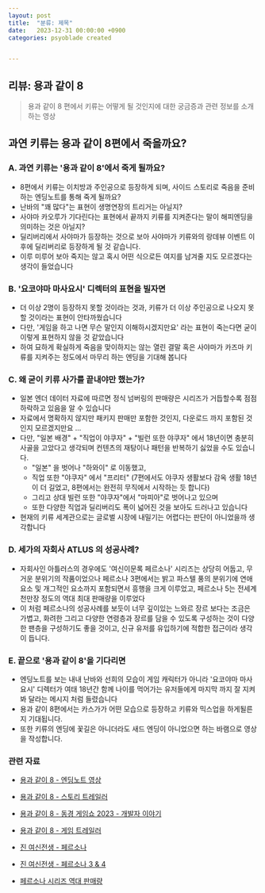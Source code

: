 ```yaml
---
layout: post
title:  "분류: 제목"
date:   2023-12-31 00:00:00 +0900
categories: psyoblade created


---
```


## 리뷰: 용과 같이 8

>   용과 같이 8 편에서 키류는 어떻게 될 것인지에 대한 궁금증과 관련 정보를 소개하는 영상

## 과연 키류는 용과 같이 8편에서 죽을까요?

### A. 과연 키류는 '용과 같이 8'에서 죽게 될까요?

* 8편에서 키류는 이치방과 주인공으로 등장하게 되며, 사이드 스토리로 죽음을 준비하는 엔딩노트를 통해 죽게 될까요?
* 난바의 "꽤 많다"는 표현이 생명연장의 트리거는 아닐지?
* 사야마 카오루가 기다린다는 표현에서 끝까지 키류를 지켜준다는 말이 해피엔딩을 의미하는 것은 아닐지?
* 딜리버리에서 사야마가 등장하는 것으로 보아 사야마가 키류와의 랑데뷰 이벤트 이후에 딜리버리로 등장하게 될 것 같습니다.
* 이루 미루어 보아 죽지는 않고 혹시 어떤 식으로든 여지를 남겨줄 지도 모르겠다는 생각이 들었습니다

### B. '요코야마 마사요시' 디렉터의 표현을 빌자면

* 더 이상 2명이 등장하지 못할 것이라는 것과, 키류가 더 이상 주인공으로 나오지 못 할 것이라는 표현이 안타까웠습니다
* 다만, '게임을 하고 나면 무슨 말인지 이해하시겠지만요' 라는 표현이 죽는다면 굳이 이렇게 표현하지 않을 것 같았습니다
* 하여 묘하게 확실하게 죽음을 맞이하지는 않는 열린 결말 혹은 사야마가 카즈마 키류를 지켜주는 정도에서 마무리 하는 엔딩을 기대해 봅니다

### C. 왜 굳이 키류 사가를 끝내야만 했는가?

* 일본 엔더 데이터 자료에 따르면 정식 넘버링의 판매량은 시리즈가 거듭할수록 점점 하락하고 있음을 알 수 있습니다
* 자료에서 명확하지 않지만 패키지 판매만 포함한 것인지, 다운로드 까지 포함된 것인지 모르겠지만요 ... 
* 다만, "일본 배경" + "직업이 야쿠자" + "빌런 또한 야쿠자" 에서 18년이면 충분히 사골을 고았다고 생각되며 컨텐츠의 재탕이나 패턴을 반복하기 싫었을 수도 있습니다. 
  * "일본" 을 벗어나 "하와이" 로 이동했고, 
  * 직업 또한 "야쿠자" 에서 "프리터" (7편에서도 야쿠자 생활보다 감옥 생활 18년이 더 길었고, 8편에서는 완전히 무직에서 시작하는 듯 합니다)
  * 그리고 상대 빌런 또한 "야쿠자"에서 "마피아"로 벗어나고 있으며
  * 또한 다양한 직업과 딜리버리도 폭이 넓어진 것을 보아도 드러나고 있습니다
* 현재의 키류 세계관으로는 글로벌 시장에 내밀기는 어렵다는 판단이 아니었을까 생각합니다

### D. 세가의 자회사 ATLUS 의 성공사례?

* 자회사인 아틀러스의 경우에도 '여신이문록 페르소나' 시리즈는 상당히 어둡고, 무거운 분위기의 작품이었으나 페르소나 3편에서는 밝고 파스텔 풍의 분위기에 연애요소 및 개그적인 요소까지 포함되면서 흥행을 크게 이루었고, 페르소나 5는 전세계 천만장 정도의 역대 최대 판매량을 이루었다
* 이 처럼 페르소나의 성공사례를 보듯이 너무 깊이있는 느와르 장르 보다는 조금은 가볍고, 화려한 그리고 다양한 연령층과 장르를 담을 수 있도록 구성하는 것이 다양한 팬층을 구성하기도 좋을 것이고, 신규 유저를 유입하기에 적합한 접근이라 생각이 듭니다.

### E. 끝으로 '용과 같이 8'을 기다리면

* 엔딩노트를 보는 내내 난바와 선희의 모습이 게임 캐릭터가 아니라 '요코야마 마사요시' 디렉터가 여태 18년간 함께 나이를 먹어가는 유저들에게 마지막 까지 잘 지켜봐 달라는 메시지 처럼 들렸습니다
* 용과 같이 8편에서는 카스가가 어떤 모습으로 등장하고 키류와 믹스업을 하게될른지 기대됩니다. 
* 또한 키류의 엔딩에 꽃길은 아니더라도 새드 엔딩이 아니었으면 하는 바램으로 영상을 작성합니다.



### 관련 자료

* [용과 같이 8 - 엔딩노트 영상](https://www.youtube.com/watch?v=AB-nixwRfVQ&t=126s)
* [용과 같이 8 - 스토리 트레일러](https://www.youtube.com/watch?v=2U6Q48edrc0&t=242s)
* [용과 같이 8 - 동경 게임쇼 2023 - 개발자 이야기](https://www.youtube.com/watch?v=K6iPbXptqIs)
* [용과 같이 8 - 게임 트레일러](https://www.youtube.com/watch?v=t_DQ3J73oYI)
* [진 여신전생 - 페르소나](https://www.youtube.com/watch?v=6l14KsdVqbU)
* [진 여신전생 - 페르소나 3 & 4](https://www.youtube.com/watch?v=K2XjA9XNosU)

* [페르소나 시리즈 역대 판매량](https://daique26.com/persona-ranking/)